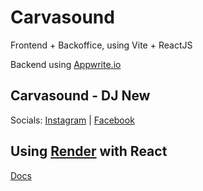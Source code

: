 # Carvasound

Frontend + Backoffice, using Vite + ReactJS

Backend using [Appwrite.io](https://appwrite.io/)

## Carvasound - DJ New
Socials: [Instagram](https://www.instagram.com/carvasound/) | [Facebook](https://www.facebook.com/carvasound/)


## Using [Render](https://render.com/) with React
[Docs](https://render.com/docs/deploy-create-react-app)